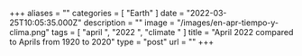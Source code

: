 +++
aliases = ""
categories = [ "Earth" ]
date = "2022-03-25T10:05:35.000Z"
description = ""
image = "/images/en-apr-tiempo-y-clima.png"
tags = [ "april ", "2022 ", "climate " ]
title = "April 2022 compared to Aprils from 1920 to 2020"
type = "post"
url = ""
+++


